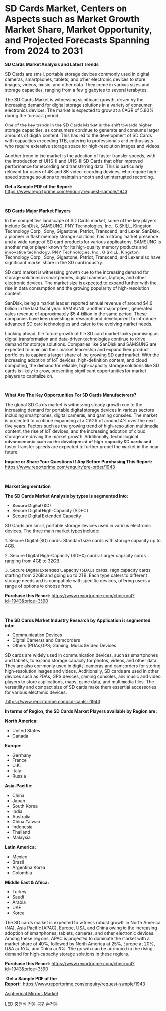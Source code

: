 <p><h1>SD Cards Market, Centers on Aspects such as Market Growth Market Share, Market Opportunity, and Projected Forecasts Spanning from 2024 to 2031</h1></p><p><strong>SD Cards Market Analysis and Latest Trends</strong></p>
<p><p>SD Cards are small, portable storage devices commonly used in digital cameras, smartphones, tablets, and other electronic devices to store images, videos, music, and other data. They come in various sizes and storage capacities, ranging from a few gigabytes to several terabytes.</p><p>The SD Cards Market is witnessing significant growth, driven by the increasing demand for digital storage solutions in a variety of consumer electronics devices. The market is expected to grow at a CAGR of 5.80% during the forecast period.</p><p>One of the key trends in the SD Cards Market is the shift towards higher storage capacities, as consumers continue to generate and consume larger amounts of digital content. This has led to the development of SD Cards with capacities exceeding 1TB, catering to professionals and enthusiasts who require extensive storage space for high-resolution images and videos.</p><p>Another trend in the market is the adoption of faster transfer speeds, with the introduction of UHS-II and UHS-III SD Cards that offer improved performance for recording and transferring data. This is particularly relevant for users of 4K and 8K video recording devices, who require high-speed storage solutions to maintain smooth and uninterrupted recording.</p></p>
<p><strong>Get a Sample PDF of the Report:&nbsp;</strong> <a href="https://www.reportprime.com/enquiry/request-sample/1943">https://www.reportprime.com/enquiry/request-sample/1943</a></p>
<p>&nbsp;</p>
<p><strong>SD Cards Major Market Players</strong></p>
<p><p>In the competitive landscape of SD Cards market, some of the key players include SanDisk, SAMSUNG, PNY Technologies, Inc., G.SKILL, Kingston Technology Corp., Sony, Gigastone, Patriot, Transcend, and Lexar. SanDisk, a pioneer in flash memory storage solutions, has a strong market presence and a wide range of SD card products for various applications. SAMSUNG is another major player known for its high-quality memory products and innovative technology. PNY Technologies, Inc., G.SKILL, Kingston Technology Corp., Sony, Gigastone, Patriot, Transcend, and Lexar also have significant market share in the SD card industry.</p><p>SD card market is witnessing growth due to the increasing demand for storage solutions in smartphones, digital cameras, laptops, and other electronic devices. The market size is expected to expand further with the rise in data consumption and the growing popularity of high-resolution content.</p><p>SanDisk, being a market leader, reported annual revenue of around $4.6 billion in the last fiscal year. SAMSUNG, another major player, generated sales revenue of approximately $5.4 billion in the same period. These companies have been investing in research and development to introduce advanced SD card technologies and cater to the evolving market needs.</p><p>Looking ahead, the future growth of the SD card market looks promising as digital transformation and data-driven technologies continue to drive demand for storage solutions. Companies like SanDisk and SAMSUNG are expected to maintain their market leadership and expand their product portfolios to capture a larger share of the growing SD card market. With the increasing adoption of IoT devices, high-definition content, and cloud computing, the demand for reliable, high-capacity storage solutions like SD cards is likely to grow, presenting significant opportunities for market players to capitalize on.</p></p>
<p>&nbsp;</p>
<p><strong>What Are The Key Opportunities For SD Cards Manufacturers?</strong></p>
<p><p>The global SD Cards market is witnessing steady growth due to the increasing demand for portable digital storage devices in various sectors including smartphones, digital cameras, and gaming consoles. The market is projected to continue expanding at a CAGR of around 4% over the next five years. Factors such as the growing trend of high-resolution multimedia content, the rise of IoT devices, and the increasing adoption of cloud storage are driving the market growth. Additionally, technological advancements such as the development of high-capacity SD cards and faster transfer speeds are expected to further propel the market in the near future.</p></p>
<p><strong>Inquire or Share Your Questions If Any Before Purchasing This Report:</strong> <a href="https://www.reportprime.com/enquiry/pre-order/1943">https://www.reportprime.com/enquiry/pre-order/1943</a></p>
<p>&nbsp;</p>
<p><strong>Market Segmentation</strong></p>
<p><strong>The SD Cards Market Analysis by types is segmented into:</strong></p>
<p><ul><li>Secure Digital (SD)</li><li>Secure Digital High-Capacity (SDHC)</li><li>Secure Digital Extended Capacity</li></ul></p>
<p><p>SD Cards are small, portable storage devices used in various electronic devices. The three main market types include:</p><p>1. Secure Digital (SD) cards: Standard size cards with storage capacity up to 4GB.</p><p>2. Secure Digital High-Capacity (SDHC) cards: Larger capacity cards ranging from 4GB to 32GB.</p><p>3. Secure Digital Extended Capacity (SDXC) cards: High capacity cards starting from 32GB and going up to 2TB. Each type caters to different storage needs and is compatible with specific devices, offering users a range of options to choose from.</p></p>
<p><strong>Purchase this Report:&nbsp;</strong><a href="https://www.reportprime.com/checkout?id=1943&price=3590">https://www.reportprime.com/checkout?id=1943&price=3590</a></p>
<p>&nbsp;</p>
<p><strong>The SD Cards Market Industry Research by Application is segmented into:</strong></p>
<p><ul><li>Communication Devices</li><li>Digital Cameras and Camcorders</li><li>Others (PDAs;GPS; Gaming, Music &Video Devices</li></ul></p>
<p><p>SD cards are widely used in communication devices, such as smartphones and tablets, to expand storage capacity for photos, videos, and other data. They are also commonly used in digital cameras and camcorders for storing high-resolution images and videos. Additionally, SD cards are used in other devices such as PDAs, GPS devices, gaming consoles, and music and video players to store applications, maps, game data, and multimedia files. The versatility and compact size of SD cards make them essential accessories for various electronic devices.</p></p>
<p><a href="https://www.reportprime.com/sd-cards-r1943">&nbsp;https://www.reportprime.com/sd-cards-r1943</a></p>
<p><strong>In terms of Region, the SD Cards Market Players available by Region are:</strong></p>
<p>
    <p> <strong> North America: </strong>
        <ul>
            <li>United States</li>
            <li>Canada</li>
        </ul>
        </p> 
    <p> <strong> Europe: </strong>
        <ul>
            <li>Germany</li>
            <li>France</li>
            <li>U.K.</li>
            <li>Italy</li>
            <li>Russia</li>
        </ul>
        </p> 
    <p> <strong> Asia-Pacific: </strong>
        <ul>
            <li>China</li>
            <li>Japan</li>
            <li>South Korea</li>
            <li>India</li>
            <li>Australia</li>
            <li>China Taiwan</li>
            <li>Indonesia</li>
            <li>Thailand</li>
            <li>Malaysia</li>
        </ul>
        </p> 
    <p> <strong> Latin America: </strong>
        <ul>
            <li>Mexico</li>
            <li>Brazil</li>
            <li>Argentina Korea</li>
            <li>Colombia</li>
        </ul>
        </p> 
    <p> <strong> Middle East & Africa: </strong>
        <ul>
            <li>Turkey</li>
            <li>Saudi</li>
            <li>Arabia</li>
            <li>UAE</li>
            <li>Korea</li>
        </ul>
    </p>
    </p>
<p><p>The SD cards market is expected to witness robust growth in North America (NA), Asia Pacific (APAC), Europe, USA, and China owing to the increasing adoption of smartphones, tablets, cameras, and other electronic devices. Among these regions, APAC is projected to dominate the market with a market share of 40%, followed by North America at 25%, Europe at 20%, USA at 10%, and China at 5%. The growth can be attributed to the rising demand for high-capacity storage solutions in these regions.</p></p>
<p><strong>Purchase this Report: </strong><a href="https://www.reportprime.com/checkout?id=1943&price=3590">https://www.reportprime.com/checkout?id=1943&price=3590</a></p>
<p>&nbsp;<strong>Get a Sample PDF of the Report:&nbsp;&nbsp;</strong><a href="https://www.reportprime.com/enquiry/request-sample/1943">https://www.reportprime.com/enquiry/request-sample/1943</a></p>
<p><strong></strong></p>
<p><p><a href="https://github.com/Hazelklievgspy6vdcsmu106w/Market-Research-Report-List-4/blob/main/aspherical-mirrors-market.md">Aspherical Mirrors Market</a></p><p><a href="https://github.com/bvubpqd5241630/Market-Research-Report-List-4/blob/main/6283387102592.md">LED 충전식 전동 공구 손전등</a></p></p>